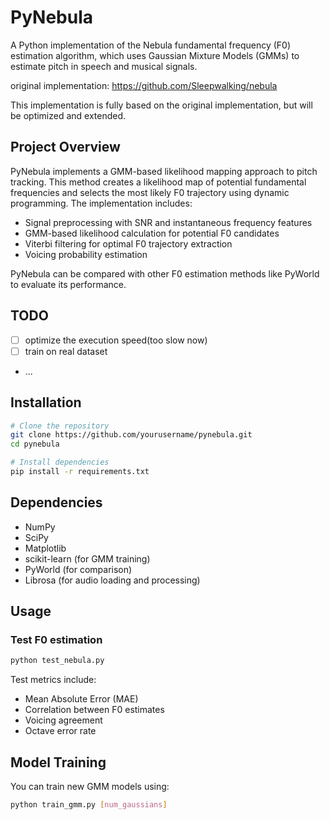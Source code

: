 # PyNebula

A Python implementation of the Nebula fundamental frequency (F0) estimation algorithm, which uses Gaussian Mixture Models (GMMs) to estimate pitch in speech and musical signals.

original implementation: https://github.com/Sleepwalking/nebula

This implementation is fully based on the original implementation, but will be optimized and extended.

## Project Overview

PyNebula implements a GMM-based likelihood mapping approach to pitch tracking. This method creates a likelihood map of potential fundamental frequencies and selects the most likely F0 trajectory using dynamic programming. The implementation includes:

- Signal preprocessing with SNR and instantaneous frequency features
- GMM-based likelihood calculation for potential F0 candidates
- Viterbi filtering for optimal F0 trajectory extraction
- Voicing probability estimation

PyNebula can be compared with other F0 estimation methods like PyWorld to evaluate its performance.

## TODO

- [ ] optimize the execution speed(too slow now)
- [ ] train on real dataset
- ...

## Installation

```bash
# Clone the repository
git clone https://github.com/yourusername/pynebula.git
cd pynebula

# Install dependencies
pip install -r requirements.txt
```

## Dependencies

- NumPy
- SciPy
- Matplotlib
- scikit-learn (for GMM training)
- PyWorld (for comparison)
- Librosa (for audio loading and processing)

## Usage

### Test F0 estimation
```bash
python test_nebula.py
```

Test metrics include:
- Mean Absolute Error (MAE)
- Correlation between F0 estimates
- Voicing agreement
- Octave error rate

## Model Training

You can train new GMM models using:

```bash
python train_gmm.py [num_gaussians]
```


